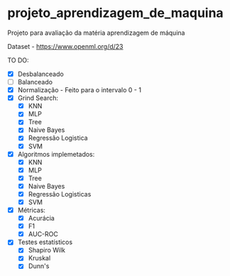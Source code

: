 # projeto_aprendizagem_de_maquina
Projeto para avaliação da matéria aprendizagem de máquina


Dataset - https://www.openml.org/d/23


TO DO:
  - [x] Desbalanceado
  - [ ] Balanceado
  - [x] Normalização - Feito para o intervalo 0 - 1
  - [x] Grind Search:
    - [x] KNN
    - [x] MLP
    - [x] Tree
    - [x] Naive Bayes
    - [x] Regressão Logistica
    - [x] SVM
  - [x] Algoritmos implemetados:
    - [x] KNN
    - [x] MLP
    - [x] Tree
    - [x] Naive Bayes
    - [x] Regressão Logisticas
    - [x] SVM
   - [x] Métricas:
      - [x] Acurácia
      - [x] F1
      - [x] AUC-ROC 
  - [x] Testes estatísticos
    - [x] Shapiro Wilk
    - [x] Kruskal
    - [x] Dunn's 
